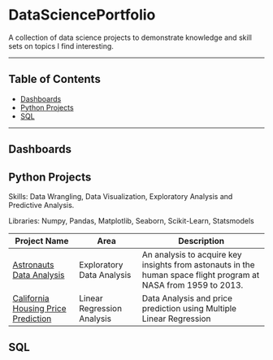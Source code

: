 # DataSciencePortfolio
A collection of data science projects to demonstrate knowledge and skill sets on topics I find interesting. 
***
## Table of Contents
- [Dashboards](#Dashboards)
- [Python Projects](#Python-Projects)
- [SQL](#SQL)
***
## Dashboards
## Python Projects
Skills: Data Wrangling, Data Visualization, Exploratory Analysis and Predictive Analysis.

Libraries: Numpy, Pandas, Matplotlib, Seaborn, Scikit-Learn, Statsmodels

|Project Name|Area|Description|
|------------|----|-----------|
|[Astronauts Data Analysis](https://github.com/Zynith/Astronauts)|Exploratory Data Analysis|An analysis to acquire key insights from astonauts in the human space flight program at NASA from 1959 to 2013.| 
|[California Housing Price Prediction](https://github.com/Zynith/California-Housing-Analysis)|Linear Regression Analysis|Data Analysis and price prediction using Multiple Linear Regression|

## SQL
